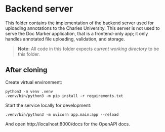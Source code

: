 Backend server
==============

This folder contains the implementation of the backend server used for uploading
annotations to the Charles University. This server is not used to serve the
Doc Marker application, that is a frontend-only app; it only handles annotated
file uploading, validation, and storage.

> **Note:** All code in this folder expects *current working directory* to be this folder.


## After cloning

Create virtual environment:

```
python3 -m venv .venv
.venv/bin/python3 -m pip install -r requirements.txt
```

Start the service locally for development:

```
.venv/bin/python3 -m uvicorn app.main:app --reload
```

And open http://localhost:8000/docs for the OpenAPI docs.
